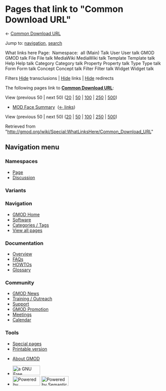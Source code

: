 <div id="mw-page-base" class="noprint">

</div>

<div id="mw-head-base" class="noprint">

</div>

<div id="content" class="mw-body" role="main">

<span id="top"></span>

<div id="mw-js-message" style="display:none;">

</div>



# <span dir="auto">Pages that link to "Common Download URL"</span>

<div id="bodyContent">

<div id="contentSub">

←
<a href="/mediawiki/index.php?title=Common_Download_URL&amp;redirect=no"
class="mw-redirect" title="Common Download URL">Common Download URL</a>

</div>

<div id="jump-to-nav" class="mw-jump">

Jump to: [navigation](#mw-navigation), [search](#p-search)

</div>

<div id="mw-content-text">

What links here Page:  Namespace:  all (Main) Talk User User talk GMOD
GMOD talk File File talk MediaWiki MediaWiki talk Template Template talk
Help Help talk Category Category talk Property Property talk Type Type
talk Form Form talk Concept Concept talk Filter Filter talk Widget
Widget talk

Filters
[Hide](/mediawiki/index.php?title=Special:WhatLinksHere/Common_Download_URL&hidetrans=1 "Special:WhatLinksHere/Common Download URL")
transclusions \|
[Hide](/mediawiki/index.php?title=Special:WhatLinksHere/Common_Download_URL&hidelinks=1 "Special:WhatLinksHere/Common Download URL")
links \|
[Hide](/mediawiki/index.php?title=Special:WhatLinksHere/Common_Download_URL&hideredirs=1 "Special:WhatLinksHere/Common Download URL")
redirects

The following pages link to
**<a href="/wiki/Common_Download_URL" class="mw-redirect"
title="Common Download URL">Common Download URL</a>**:

View (previous 50 \| next 50)
([20](/mediawiki/index.php?title=Special:WhatLinksHere/Common_Download_URL&limit=20 "Special:WhatLinksHere/Common Download URL")
\|
[50](/mediawiki/index.php?title=Special:WhatLinksHere/Common_Download_URL&limit=50 "Special:WhatLinksHere/Common Download URL")
\|
[100](/mediawiki/index.php?title=Special:WhatLinksHere/Common_Download_URL&limit=100 "Special:WhatLinksHere/Common Download URL")
\|
[250](/mediawiki/index.php?title=Special:WhatLinksHere/Common_Download_URL&limit=250 "Special:WhatLinksHere/Common Download URL")
\|
[500](/mediawiki/index.php?title=Special:WhatLinksHere/Common_Download_URL&limit=500 "Special:WhatLinksHere/Common Download URL"))

- [MOD Face Summary](/wiki/MOD_Face_Summary "MOD Face Summary") ‎
  <span class="mw-whatlinkshere-tools">([←
  links](/mediawiki/index.php?title=Special:WhatLinksHere&target=MOD+Face+Summary "Special:WhatLinksHere"))</span>

View (previous 50 \| next 50)
([20](/mediawiki/index.php?title=Special:WhatLinksHere/Common_Download_URL&limit=20 "Special:WhatLinksHere/Common Download URL")
\|
[50](/mediawiki/index.php?title=Special:WhatLinksHere/Common_Download_URL&limit=50 "Special:WhatLinksHere/Common Download URL")
\|
[100](/mediawiki/index.php?title=Special:WhatLinksHere/Common_Download_URL&limit=100 "Special:WhatLinksHere/Common Download URL")
\|
[250](/mediawiki/index.php?title=Special:WhatLinksHere/Common_Download_URL&limit=250 "Special:WhatLinksHere/Common Download URL")
\|
[500](/mediawiki/index.php?title=Special:WhatLinksHere/Common_Download_URL&limit=500 "Special:WhatLinksHere/Common Download URL"))

</div>

<div class="printfooter">

Retrieved from
"<http://gmod.org/wiki/Special:WhatLinksHere/Common_Download_URL>"

</div>

<div id="catlinks" class="catlinks catlinks-allhidden">

</div>

<div class="visualClear">

</div>

</div>

</div>

<div id="mw-navigation">

## Navigation menu

<div id="mw-head">



<div id="left-navigation">

<div id="p-namespaces" class="vectorTabs" role="navigation"
aria-labelledby="p-namespaces-label">

### Namespaces

- <span id="ca-nstab-main"><a href="/wiki/Common_Download_URL" accesskey="c"
  title="View the content page [c]">Page</a></span>
- <span id="ca-talk"><a
  href="/mediawiki/index.php?title=Talk:Common_Download_URL&amp;action=edit&amp;redlink=1"
  accesskey="t"
  title="Discussion about the content page [t]">Discussion</a></span>

</div>

<div id="p-variants" class="vectorMenu emptyPortlet" role="navigation"
aria-labelledby="p-variants-label">

### 

### Variants[](#)

<div class="menu">

</div>

</div>

</div>

<div id="right-navigation">





</div>



</div>

</div>

</div>

<div id="mw-panel">

<div id="p-logo" role="banner">

<a href="/wiki/Main_Page"
style="background-image: url(http://gmod.org/images/GMOD-cogs.png);"
title="Visit the main page"></a>

</div>

<div id="p-Navigation" class="portal" role="navigation"
aria-labelledby="p-Navigation-label">

### Navigation

<div class="body">

- <span id="n-GMOD-Home">[GMOD Home](/wiki/Main_Page)</span>
- <span id="n-Software">[Software](/wiki/GMOD_Components)</span>
- <span id="n-Categories-.2F-Tags">[Categories /
  Tags](/wiki/Categories)</span>
- <span id="n-View-all-pages">[View all
  pages](/wiki/Special:AllPages)</span>

</div>

</div>

<div id="p-Documentation" class="portal" role="navigation"
aria-labelledby="p-Documentation-label">

### Documentation

<div class="body">

- <span id="n-Overview">[Overview](/wiki/Overview)</span>
- <span id="n-FAQs">[FAQs](/wiki/Category:FAQ)</span>
- <span id="n-HOWTOs">[HOWTOs](/wiki/Category:HOWTO)</span>
- <span id="n-Glossary">[Glossary](/wiki/Glossary)</span>

</div>

</div>

<div id="p-Community" class="portal" role="navigation"
aria-labelledby="p-Community-label">

### Community

<div class="body">

- <span id="n-GMOD-News">[GMOD News](/wiki/GMOD_News)</span>
- <span id="n-Training-.2F-Outreach">[Training /
  Outreach](/wiki/Training_and_Outreach)</span>
- <span id="n-Support">[Support](/wiki/Support)</span>
- <span id="n-GMOD-Promotion">[GMOD
  Promotion](/wiki/GMOD_Promotion)</span>
- <span id="n-Meetings">[Meetings](/wiki/Meetings)</span>
- <span id="n-Calendar">[Calendar](/wiki/Calendar)</span>

</div>

</div>

<div id="p-tb" class="portal" role="navigation"
aria-labelledby="p-tb-label">

### Tools

<div class="body">

- <span id="t-specialpages"><a href="/wiki/Special:SpecialPages" accesskey="q"
  title="A list of all special pages [q]">Special pages</a></span>
- <span id="t-print"><a
  href="/mediawiki/index.php?title=Special:WhatLinksHere/Common_Download_URL&amp;printable=yes"
  rel="alternate" accesskey="p"
  title="Printable version of this page [p]">Printable version</a></span>

</div>

</div>

</div>

</div>

<div id="footer" role="contentinfo">

- <span id="footer-places-about">[About
  GMOD](/wiki/GMOD:About "GMOD:About")</span>

<!-- -->

- <span id="footer-copyrightico">[<img src="http://www.gnu.org/graphics/gfdl-logo-small.png" width="88"
  height="31" alt="a GNU Free Documentation License" />](http://www.gnu.org/licenses/fdl-1.3.html)</span>
- <span id="footer-poweredbyico">[<img src="/mediawiki/skins/common/images/poweredby_mediawiki_88x31.png"
  width="88" height="31" alt="Powered by MediaWiki" />](//www.mediawiki.org/)
  [<img
  src="/mediawiki/extensions/SemanticMediaWiki/includes/../resources/images/smw_button.png"
  width="88" height="31" alt="Powered by Semantic MediaWiki" />](https://www.semantic-mediawiki.org/wiki/Semantic_MediaWiki)</span>

<div style="clear:both">

</div>

</div>

